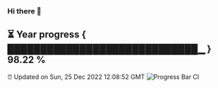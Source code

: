 ### Hi there 👋
⏳ Year progress { █████████████████████████████▁ } 98.22 %
---
⏰ Updated on Sun, 25 Dec 2022 12:08:52 GMT
![Progress Bar CI](https://github.com/Moyi321/Moyi321/workflows/Progress%20Bar%20CI/badge.svg)
